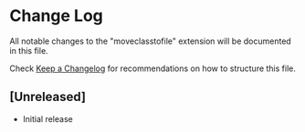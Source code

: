# Change Log
All notable changes to the "moveclasstofile" extension will be documented in this file.

Check [Keep a Changelog](http://keepachangelog.com/) for recommendations on how to structure this file.

## [Unreleased]
- Initial release